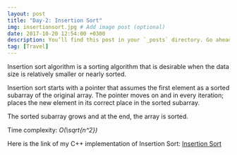 ```yaml
---
layout: post
title: "Day-2: Insertion Sort"
img: insertionsort.jpg # Add image post (optional)
date: 2017-10-20 12:54:00 +0300
description: You’ll find this post in your `_posts` directory. Go ahead and edit it and re-build the site to see your changes. # Add post description (optional)
tag: [Travel]
---
```


Insertion sort algorithm is a sorting algorithm that is desirable when the data size is relatively smaller or nearly sorted. 

Insertion sort starts with a pointer that assumes the first element as a sorted subarray of the original array.
The pointer moves on and in every iteration; places the new element in its correct place in the sorted subarray.

The sorted subarray grows and at the end, the array is sorted. 

Time complexity: *O(\sqrt{n^2})*

Here is the link of my C++ implementation of Insertion Sort: [Insertion Sort](https://github.com/abdurrezzak/100-Days-100-Algorithms-/blob/master/2.InsertionSort.cpp)

